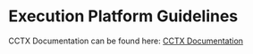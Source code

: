 # Execution Platform Guidelines
CCTX Documentation can be found here: [CCTX Documentation](https://docs.ccxt.com/en/latest/)


